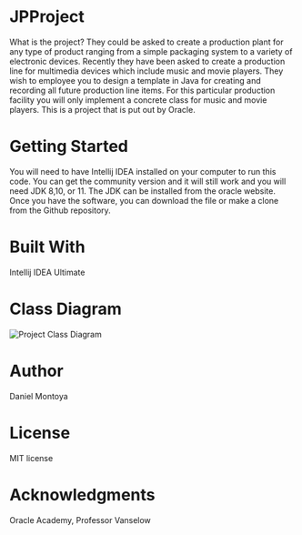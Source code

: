 # JPProject 
What is the project?
They could be asked to create a production plant for any type of product ranging from a simple packaging system to a variety of electronic devices. Recently they have been asked to create a production line for multimedia devices which include music and movie players.  They wish to employee you to design a template in Java for creating and recording all future production line items.  For this particular production facility you will only implement a concrete class for music and movie players. This is a project that is put out by Oracle.

# Getting Started
You will need to have Intellij IDEA installed on your computer to run this code. You can get the community version and it will still work and you will need JDK 8,10, or 11. The JDK can be installed from the oracle website. Once you have the software, you can download the file or make a clone from the Github repository.

# Built With
Intellij IDEA Ultimate

# Class Diagram
![Project Class Diagram](src/ClassDiagram.png)
# Author
Daniel Montoya

# License
MIT license 

# Acknowledgments
Oracle Academy, Professor Vanselow
